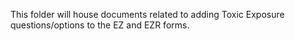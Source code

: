 This folder will house documents related to adding Toxic Exposure questions/options to the EZ and EZR forms.

